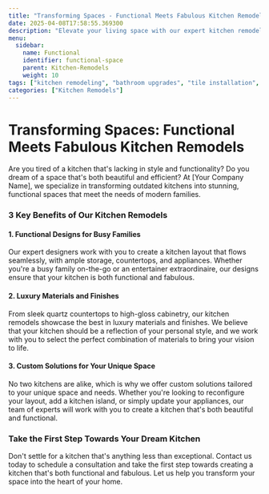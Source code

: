 ```yaml
---
title: "Transforming Spaces - Functional Meets Fabulous Kitchen Remodels"
date: 2025-04-08T17:58:55.369300
description: "Elevate your living space with our expert kitchen remodels, combining functionality with luxury designs in Salem and Silverton, Oregon."
menu:
  sidebar:
    name: Functional
    identifier: functional-space
    parent: Kitchen-Remodels
    weight: 10
tags: ["kitchen remodeling", "bathroom upgrades", "tile installation", "silverton renovations", "salem contractors"]
categories: ["Kitchen Remodels"]
---
```


Transforming Spaces: Functional Meets Fabulous Kitchen Remodels
==============================================================

Are you tired of a kitchen that's lacking in style and functionality? Do you dream of a space that's both beautiful and efficient? At [Your Company Name], we specialize in transforming outdated kitchens into stunning, functional spaces that meet the needs of modern families.

### 3 Key Benefits of Our Kitchen Remodels

#### 1. **Functional Designs for Busy Families**
Our expert designers work with you to create a kitchen layout that flows seamlessly, with ample storage, countertops, and appliances. Whether you're a busy family on-the-go or an entertainer extraordinaire, our designs ensure that your kitchen is both functional and fabulous.

#### 2. **Luxury Materials and Finishes**
From sleek quartz countertops to high-gloss cabinetry, our kitchen remodels showcase the best in luxury materials and finishes. We believe that your kitchen should be a reflection of your personal style, and we work with you to select the perfect combination of materials to bring your vision to life.

#### 3. **Custom Solutions for Your Unique Space**
No two kitchens are alike, which is why we offer custom solutions tailored to your unique space and needs. Whether you're looking to reconfigure your layout, add a kitchen island, or simply update your appliances, our team of experts will work with you to create a kitchen that's both beautiful and functional.

### Take the First Step Towards Your Dream Kitchen

Don't settle for a kitchen that's anything less than exceptional. Contact us today to schedule a consultation and take the first step towards creating a kitchen that's both functional and fabulous. Let us help you transform your space into the heart of your home.